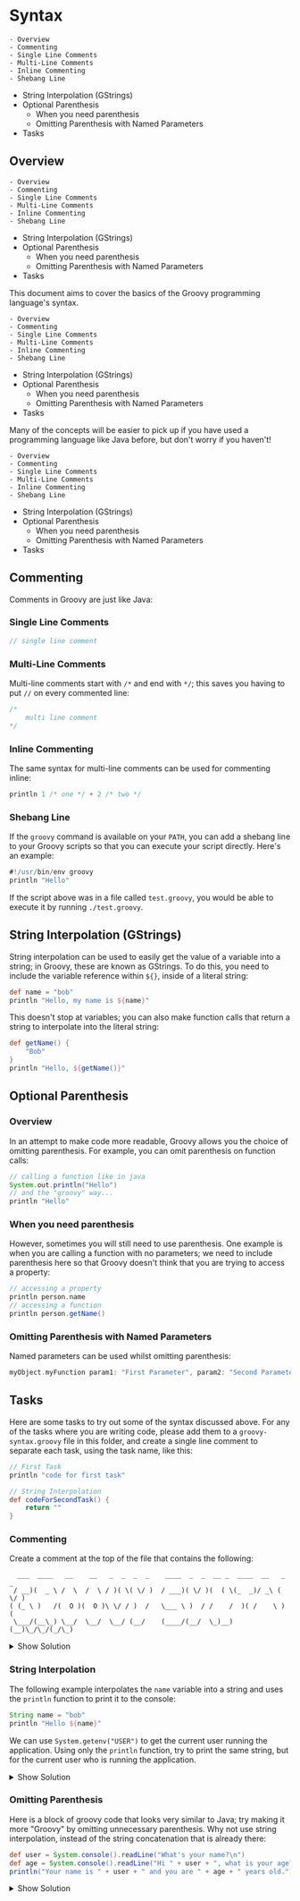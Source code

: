 # Syntax
<!--TOC_START-->
	- Overview
	- Commenting
	- Single Line Comments
	- Multi-Line Comments
	- Inline Commenting
	- Shebang Line
- String Interpolation (GStrings)
- Optional Parenthesis
	- When you need parenthesis
	- Omitting Parenthesis with Named Parameters
- Tasks

<!--TOC_END-->
## Overview
<!--TOC_START-->
	- Overview
	- Commenting
	- Single Line Comments
	- Multi-Line Comments
	- Inline Commenting
	- Shebang Line
- String Interpolation (GStrings)
- Optional Parenthesis
	- When you need parenthesis
	- Omitting Parenthesis with Named Parameters
- Tasks

<!--TOC_END-->
This document aims to cover the basics of the Groovy programming language's syntax.
<!--TOC_START-->
	- Overview
	- Commenting
	- Single Line Comments
	- Multi-Line Comments
	- Inline Commenting
	- Shebang Line
- String Interpolation (GStrings)
- Optional Parenthesis
	- When you need parenthesis
	- Omitting Parenthesis with Named Parameters
- Tasks

<!--TOC_END-->
Many of the concepts will be easier to pick up if you have used a programming language like Java before, but don't worry if you haven't!
<!--TOC_START-->
	- Overview
	- Commenting
	- Single Line Comments
	- Multi-Line Comments
	- Inline Commenting
	- Shebang Line
- String Interpolation (GStrings)
- Optional Parenthesis
	- When you need parenthesis
	- Omitting Parenthesis with Named Parameters
- Tasks

<!--TOC_END-->

## Commenting
Comments in Groovy are just like Java:
### Single Line Comments
```groovy
// single line comment
```
### Multi-Line Comments
Multi-line comments start with `/*` and end with `*/`; this saves you having to put `//` on every commented line:
```groovy
/* 
    multi line comment
*/
```
### Inline Commenting
The same syntax for multi-line comments can be used for commenting inline:
```groovy
println 1 /* one */ + 2 /* two */
```
### Shebang Line
If the `groovy` command is available on your `PATH`, you can add a shebang line to your Groovy scripts so that you can execute your script directly. Here's an example:
```groovy
#!/usr/bin/env groovy
println "Hello"
```
If the script above was in a file called `test.groovy`, you would be able to execute it by running `./test.groovy`.
## String Interpolation (GStrings)
String interpolation can be used to easily get the value of a variable into a string; in Groovy, these are known as GStrings.
To do this, you need to include the variable reference within `${}`, inside of a literal string:
```groovy
def name = "bob"
println "Hello, my name is ${name}"
```
This doesn't stop at variables; you can also make function calls that return a string to interpolate into the literal string:
```groovy
def getName() {
    "Bob"
}
println "Hello, ${getName()}"
```
## Optional Parenthesis
### Overview
In an attempt to make code more readable, Groovy allows you the choice of omitting parenthesis.
For example, you can omit parenthesis on function calls:
```groovy
// calling a function like in java
System.out.println("Hello")
// and the "groovy" way...
println "Hello"
```
### When you need parenthesis
However, sometimes you will still need to use parenthesis. One example is when you are calling a function with no parameters;
we need to include parenthesis here so that Groovy doesn't think that you are trying to access a property:
```groovy
// accessing a property
println person.name
// accessing a function
println person.getName()
```
### Omitting Parenthesis with Named Parameters
Named parameters can be used whilst omitting parenthesis:
```groovy
myObject.myFunction param1: "First Parameter", param2: "Second Parameter"
```
## Tasks
Here are some tasks to try out some of the syntax discussed above.
For any of the tasks where you are writing code, please add them to a `groovy-syntax.groovy` file in this folder, and create a single line comment to separate each task, using the task name, like this:
```groovy
// First Task
println "code for first task"

// String Interpolation
def codeForSecondTask() {
    return ""
}
```
### Commenting
Create a comment at the top of the file that contains the following:
```text
  ___  ____   __    __   _  _  _  _    ____  _  _  __ _  ____  __   _  _
 / __)(  _ \ /  \  /  \ / )( \( \/ )  / ___)( \/ )(  ( \(_  _)/ _\ ( \/ )
( (_ \ )   /(  O )(  O )\ \/ / )  /   \___ \ )  / /    /  )( /    \ )  (
 \___/(__\_) \__/  \__/  \__/ (__/    (____/(__/  \_)__) (__)\_/\_/(_/\_)
 ```
<details>
<summary>Show Solution</summary>
The easiest way to implement this is by using a multi-line comment:

```groovy
/*
  ___  ____   __    __   _  _  _  _    ____  _  _  __ _  ____  __   _  _
 / __)(  _ \ /  \  /  \ / )( \( \/ )  / ___)( \/ )(  ( \(_  _)/ _\ ( \/ )
( (_ \ )   /(  O )(  O )\ \/ / )  /   \___ \ )  / /    /  )( /    \ )  (
 \___/(__\_) \__/  \__/  \__/ (__/    (____/(__/  \_)__) (__)\_/\_/(_/\_)
 */
```

</details>

### String Interpolation
The following example interpolates the `name` variable into a string and uses the `println` function to print it to the console:
```groovy
String name = "bob"
println "Hello ${name}"
```
We can use `System.getenv("USER")` to get the current user running the application.
Using only the `println` function, try to print the same string, but for the current user who is running the application.
<details>
<summary>Show Solution</summary>

Function calls can be interpolated into strings, just like variables:

```groovy
println "Hello, ${System.getenv("USER")}"
```

</details>

### Omitting Parenthesis
Here is a block of groovy code that looks very similar to Java; try making it more "Groovy" by omitting unnecessary parenthesis.
Why not use string interpolation, instead of the string concatenation that is already there:
```groovy
def user = System.console().readLine("What's your name?\n")
def age = System.console().readLine("Hi " + user + ", what is your age?\n")
println("Your name is " + user + " and you are " + age + " years old.")
```

<details>
<summary>Show Solution</summary>

We can remove the parenthesis for the function calls and interpolate the `user` and `age` variables, like this:

```groovy
def user = System.console().readLine "What's your name?\n"
def age = System.console().readLine "Hi ${user}, what is your age?\n"
println "Your name is ${user} and you are ${age} years old."
```

</details>



